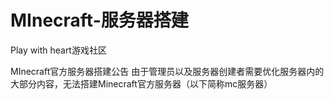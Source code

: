# MInecraft-服务器搭建
Play with heart游戏社区

MInecraft官方服务器搭建公告
由于管理员以及服务器创建者需要优化服务器内的大部分内容，无法搭建Minecraft官方服务器（以下简称mc服务器）
